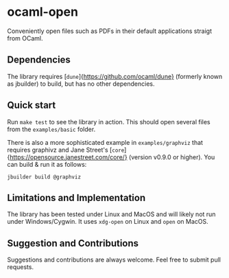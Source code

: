 # ocaml-open
Conveniently open files such as PDFs in their default applications straigt from OCaml.

## Dependencies
The library requires [`dune`]{https://github.com/ocaml/dune} (formerly known as jbuilder) to build, but has no other dependencies.

## Quick start
Run `make test` to see the library in action. This should open several files from the `examples/basic` folder.

There is also a more sophisticated example in `examples/graphviz` that requires graphivz and Jane Street's [`core`]{https://opensource.janestreet.com/core/} (version v0.9.0 or higher). You can build & run it as follows:
```
jbuilder build @graphviz
```

## Limitations and Implementation
The library has been tested under Linux and MacOS and will likely not run under Windows/Cygwin. It uses `xdg-open` on Linux and `open` on MacOS.

## Suggestion and Contributions
Suggestions and contributions are always welcome. Feel free to submit pull requests.

